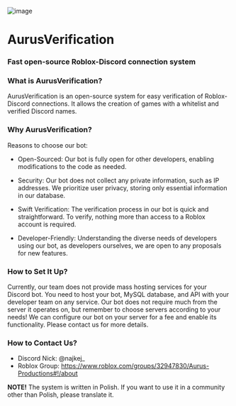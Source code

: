 ![image](https://github.com/Najkej/AurusVerification/assets/74835186/0d56d478-73db-4991-9af8-6f5562d64579)

# AurusVerification
### Fast open-source Roblox-Discord connection system


### What is AurusVerification?
AurusVerification is an open-source system for easy verification of Roblox-Discord connections. It allows the creation of games with a whitelist and verified Discord names.

### Why AurusVerification?
Reasons to choose our bot:

- Open-Sourced: Our bot is fully open for other developers, enabling modifications to the code as needed.

- Security: Our bot does not collect any private information, such as IP addresses. We prioritize user privacy, storing only essential information in our database.

- Swift Verification: The verification process in our bot is quick and straightforward. To verify, nothing more than access to a Roblox account is required.

- Developer-Friendly: Understanding the diverse needs of developers using our bot, as developers ourselves, we are open to any proposals for new features.

### How to Set It Up?
Currently, our team does not provide mass hosting services for your Discord bot. You need to host your bot, MySQL database, and API with your developer team on any service. Our bot does not require much from the server it operates on, but remember to choose servers according to your needs! We can configure our bot on your server for a fee and enable its functionality. Please contact us for more details.

### How to Contact Us?
- Discord Nick: @najkej_
- Roblox Group: https://www.roblox.com/groups/32947830/Aurus-Productions#!/about

**NOTE!**
The system is written in Polish. If you want to use it in a community other than Polish, please translate it.
